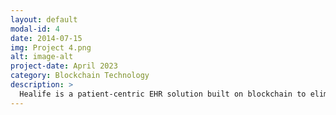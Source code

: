 ```yaml
---
layout: default
modal-id: 4
date: 2014-07-15
img: Project 4.png
alt: image-alt
project-date: April 2023
category: Blockchain Technology
description: >
  Healife is a patient-centric EHR solution built on blockchain to eliminate “information islands” and ensure privacy and transparency. Patients control data access via private keys and Soulbond tokens (NFT), enabling secure data sale to research institutions under masked, GDPR-style confidentiality. Featuring Hong Kong–Mainland interconnection and Chinese/Western medicine integration, Healife uses transaction fees and data licensing to reward users and accelerate healthcare research
---
```

